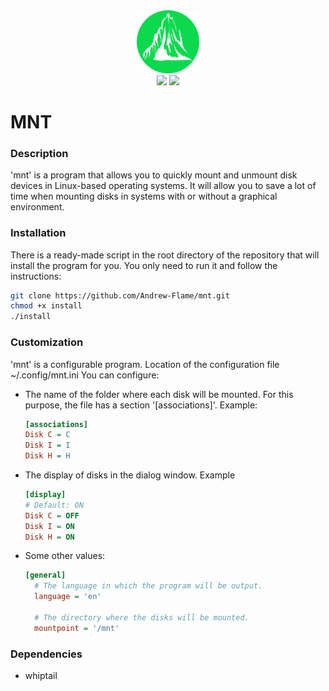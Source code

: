 <div align=center style='text-align: center'>
    <img src='images/logo.svg' width=20%/><br>
    <img src='https://img.shields.io/github/repo-size/Andrew-Flame/mnt?style=for-the-badge'/>
    <img src='https://img.shields.io/github/license/Andrew-Flame/mnt?color=%233FBA12&style=for-the-badge'><br>
</div>

# MNT
### Description
'mnt' is a program that allows you to quickly mount and unmount disk devices in Linux-based operating systems. It will allow you to save a lot of time when mounting disks in systems with or without a graphical environment.

### Installation
There is a ready-made script in the root directory of the repository that will install the program for you. You only need to run it and follow the instructions:
```BASH
git clone https://github.com/Andrew-Flame/mnt.git
chmod +x install
./install
```

### Customization
'mnt' is a configurable program. Location of the configuration file ~/.config/mnt.ini
You can configure:
- The name of the folder where each disk will be mounted. For this purpose, the file has a section '[associations]'. Example:
  ```INI
  [associations]
  Disk C = C
  Disk I = I
  Disk H = H
  ```
- The display of disks in the dialog window. Example
  ```INI
  [display]
  # Default: ON
  Disk C = OFF
  Disk I = ON
  Disk H = ON
  ```
- Some other values:
  ```INI
  [general]
    # The language in which the program will be output.
    language = 'en'

    # The directory where the disks will be mounted.
    mountpoint = '/mnt'
  ```

### Dependencies
- whiptail